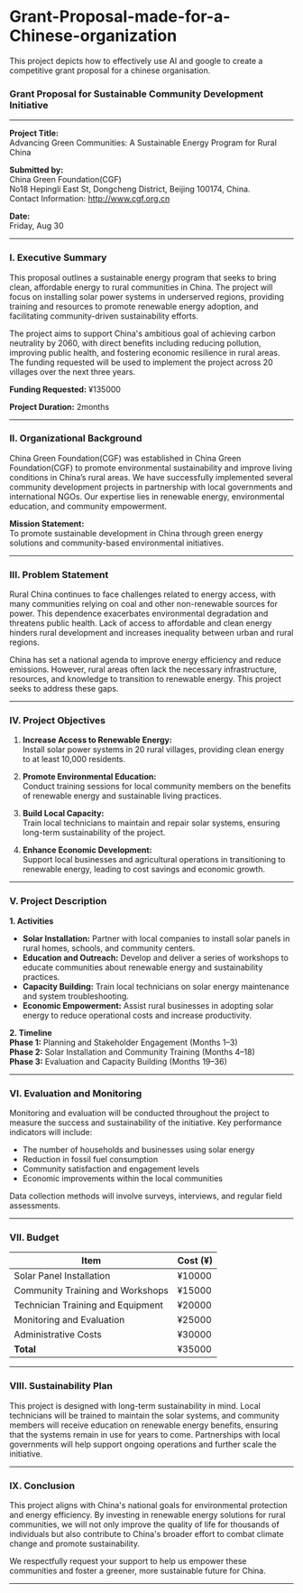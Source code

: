 # Grant-Proposal-made-for-a-Chinese-organization
This project depicts how to effectively use AI and google to create a competitive grant proposal for a chinese organisation.




### **Grant Proposal for Sustainable Community Development Initiative**

---

**Project Title:**  
Advancing Green Communities: A Sustainable Energy Program for Rural China

**Submitted by:**  
China Green Foundation(CGF)  
No18 Hepingli East St, Dongcheng District, Beijing 100174, China.   
Contact Information:  http://www.cgf.org.cn 

**Date:**  
Friday, Aug 30

---

### **I. Executive Summary**
This proposal outlines a sustainable energy program that seeks to bring clean, affordable energy to rural communities in China. The project will focus on installing solar power systems in underserved regions, providing training and resources to promote renewable energy adoption, and facilitating community-driven sustainability efforts.

The project aims to support China's ambitious goal of achieving carbon neutrality by 2060, with direct benefits including reducing pollution, improving public health, and fostering economic resilience in rural areas. The funding requested will be used to implement the project across 20 villages over the next three years.

**Funding Requested:** ¥135000

**Project Duration:** 2months

---

### **II. Organizational Background**
China Green Foundation(CGF) was established in China Green Foundation(CGF)  to promote environmental sustainability and improve living conditions in China’s rural areas. We have successfully implemented several community development projects in partnership with local governments and international NGOs. Our expertise lies in renewable energy, environmental education, and community empowerment.

**Mission Statement:**  
To promote sustainable development in China through green energy solutions and community-based environmental initiatives.

---

### **III. Problem Statement**
Rural China continues to face challenges related to energy access, with many communities relying on coal and other non-renewable sources for power. This dependence exacerbates environmental degradation and threatens public health. Lack of access to affordable and clean energy hinders rural development and increases inequality between urban and rural regions.

China has set a national agenda to improve energy efficiency and reduce emissions. However, rural areas often lack the necessary infrastructure, resources, and knowledge to transition to renewable energy. This project seeks to address these gaps.

---

### **IV. Project Objectives**
1. **Increase Access to Renewable Energy:**  
   Install solar power systems in 20 rural villages, providing clean energy to at least 10,000 residents.

2. **Promote Environmental Education:**  
   Conduct training sessions for local community members on the benefits of renewable energy and sustainable living practices.

3. **Build Local Capacity:**  
   Train local technicians to maintain and repair solar systems, ensuring long-term sustainability of the project.

4. **Enhance Economic Development:**  
   Support local businesses and agricultural operations in transitioning to renewable energy, leading to cost savings and economic growth.

---

### **V. Project Description**

**1. Activities**  
   - **Solar Installation:** Partner with local companies to install solar panels in rural homes, schools, and community centers.
   - **Education and Outreach:** Develop and deliver a series of workshops to educate communities about renewable energy and sustainability practices.
   - **Capacity Building:** Train local technicians on solar energy maintenance and system troubleshooting.
   - **Economic Empowerment:** Assist rural businesses in adopting solar energy to reduce operational costs and increase productivity.

**2. Timeline**  
   **Phase 1:** Planning and Stakeholder Engagement (Months 1–3)  
   **Phase 2:** Solar Installation and Community Training (Months 4–18)  
   **Phase 3:** Evaluation and Capacity Building (Months 19–36)

---

### **VI. Evaluation and Monitoring**
Monitoring and evaluation will be conducted throughout the project to measure the success and sustainability of the initiative. Key performance indicators will include:
   - The number of households and businesses using solar energy
   - Reduction in fossil fuel consumption
   - Community satisfaction and engagement levels
   - Economic improvements within the local communities

Data collection methods will involve surveys, interviews, and regular field assessments.

---

### **VII. Budget**

| **Item**                          | **Cost (¥)** |
|-----------------------------------|--------------|
| Solar Panel Installation          | ¥10000 |
| Community Training and Workshops  | ¥15000 |
| Technician Training and Equipment | ¥20000 |
| Monitoring and Evaluation         | ¥25000 |
| Administrative Costs              | ¥30000 |
| **Total**                         | ¥35000 |

---

### **VIII. Sustainability Plan**
This project is designed with long-term sustainability in mind. Local technicians will be trained to maintain the solar systems, and community members will receive education on renewable energy benefits, ensuring that the systems remain in use for years to come. Partnerships with local governments will help support ongoing operations and further scale the initiative.

---

### **IX. Conclusion**
This project aligns with China's national goals for environmental protection and energy efficiency. By investing in renewable energy solutions for rural communities, we will not only improve the quality of life for thousands of individuals but also contribute to China's broader effort to combat climate change and promote sustainability.

We respectfully request your support to help us empower these communities and foster a greener, more sustainable future for China.

---
